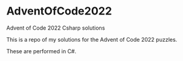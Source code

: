 # AdventOfCode2022
Advent of Code 2022 Csharp solutions

This is a repo of my solutions for the Advent of Code 2022 puzzles. 

These are performed in C#.
